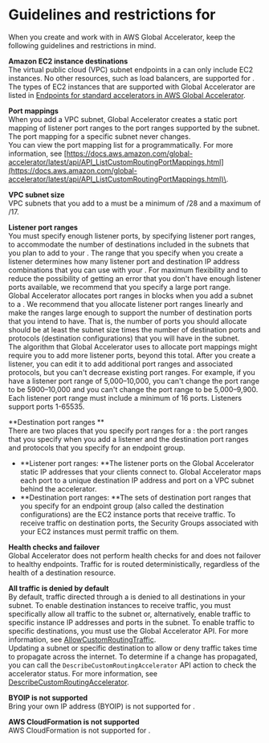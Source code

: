 # Guidelines and restrictions for<a name="about-custom-routing-guidelines"></a>

When you create and work with in AWS Global Accelerator, keep the following guidelines and restrictions in mind\.

**Amazon EC2 instance destinations**  
The virtual public cloud \(VPC\) subnet endpoints in a can only include EC2 instances\. No other resources, such as load balancers, are supported for \.  
The types of EC2 instances that are supported with Global Accelerator are listed in [Endpoints for standard accelerators in AWS Global Accelerator](about-endpoints.md)\.

**Port mappings**  
When you add a VPC subnet, Global Accelerator creates a static port mapping of listener port ranges to the port ranges supported by the subnet\. The port mapping for a specific subnet never changes\.  
You can view the port mapping list for a programmatically\. For more information, see [https://docs.aws.amazon.com/global-accelerator/latest/api/API_ListCustomRoutingPortMappings.html](https://docs.aws.amazon.com/global-accelerator/latest/api/API_ListCustomRoutingPortMappings.html)\.

**VPC subnet size**  
VPC subnets that you add to a must be a minimum of /28 and a maximum of /17\.

**Listener port ranges**  
You must specify enough listener ports, by specifying listener port ranges, to accommodate the number of destinations included in the subnets that you plan to add to your \. The range that you specify when you create a listener determines how many listener port and destination IP address combinations that you can use with your \. For maximum flexibility and to reduce the possibility of getting an error that you don't have enough listener ports available, we recommend that you specify a large port range\.   
Global Accelerator allocates port ranges in blocks when you add a subnet to a \. We recommend that you allocate listener port ranges linearly and make the ranges large enough to support the number of destination ports that you intend to have\. That is, the number of ports you should allocate should be at least the subnet size times the number of destination ports and protocols \(destination configurations\) that you will have in the subnet\.   
The algorithm that Global Accelerator uses to allocate port mappings might require you to add more listener ports, beyond this total\.
After you create a listener, you can edit it to add additional port ranges and associated protocols, but you can't decrease existing port ranges\. For example, if you have a listener port range of 5,000–10,000, you can't change the port range to be 5900–10,000 and you can't change the port range to be 5,000–9,900\.  
Each listener port range must include a minimum of 16 ports\. Listeners support ports 1\-65535\.

**Destination port ranges **  
There are two places that you specify port ranges for a : the port ranges that you specify when you add a listener and the destination port ranges and protocols that you specify for an endpoint group\.  
+ **Listener port ranges: **The listener ports on the Global Accelerator static IP addresses that your clients connect to\. Global Accelerator maps each port to a unique destination IP address and port on a VPC subnet behind the accelerator\.
+ **Destination port ranges: **The sets of destination port ranges that you specify for an endpoint group \(also called the destination configurations\) are the EC2 instance ports that receive traffic\. To receive traffic on destination ports, the Security Groups associated with your EC2 instances must permit traffic on them\.

**Health checks and failover**  
Global Accelerator does not perform health checks for and does not failover to healthy endpoints\. Traffic for is routed deterministically, regardless of the health of a destination resource\. 

**All traffic is denied by default**  
By default, traffic directed through a is denied to all destinations in your subnet\. To enable destination instances to receive traffic, you must specifically allow all traffic to the subnet or, alternatively, enable traffic to specific instance IP addresses and ports in the subnet\. To enable traffic to specific destinations, you must use the Global Accelerator API\. For more information, see [AllowCustomRoutingTraffic](https://docs.aws.amazon.com/global-accelerator/latest/api/API_AllowCustomRoutingTraffic.html)\.  
Updating a subnet or specific destination to allow or deny traffic takes time to propagate across the internet\. To determine if a change has propagated, you can call the `DescribeCustomRoutingAccelerator` API action to check the accelerator status\. For more information, see [ DescribeCustomRoutingAccelerator](https://docs.aws.amazon.com/global-accelerator/latest/api/API_DescribeCustomRoutingAccelerator.html)\.

**BYOIP is not supported**  
Bring your own IP address \(BYOIP\) is not supported for \.

**AWS CloudFormation is not supported**  
AWS CloudFormation is not supported for \.